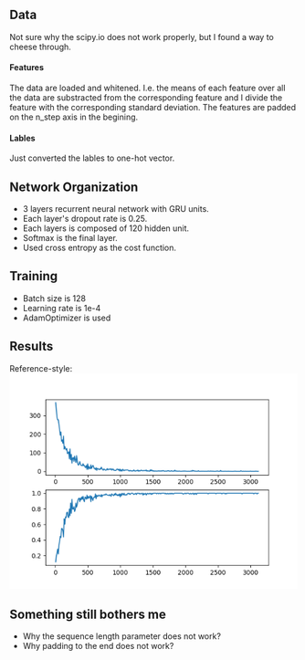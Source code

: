 ## Data
Not sure why the scipy.io does not work properly, but I found a way to cheese through.
#### Features
The data are loaded and whitened. I.e. the means of each feature over all the data are substracted from the corresponding feature and I divide the feature with the corresponding standard deviation. The features are padded on the n_step axis in the begining.
#### Lables
Just converted the lables to one-hot vector.

## Network Organization
- 3 layers recurrent neural network with GRU units.
- Each layer's dropout rate is 0.25.
- Each layers is composed of 120 hidden unit.
- Softmax is the final layer.
- Used cross entropy as the cost function.

## Training
- Batch size is 128
- Learning rate is 1e-4
- AdamOptimizer is used

## Results
Reference-style: 
![alt text][logo]

[logo]: ./figures/Figure1
## Something still bothers me
- Why the sequence length parameter does not work?
- Why padding to the end does not work?